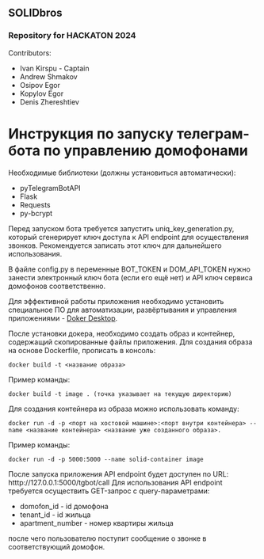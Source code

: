 ## SOLIDbros

### Repository for HACKATON 2024

Contributors:
 - Ivan Kirspu - Captain
 - Andrew Shmakov
 - Osipov Egor
 - Kopylov Egor
 - Denis Zhereshtiev

# Инструкция по запуску телеграм-бота по управлению домофонами
Необходимые библиотеки (должны установиться автоматически):
- pyTelegramBotAPI
- Flask
- Requests
- py-bcrypt

Перед запуском бота требуется запустить uniq_key_generation.py, который сгенерирует ключ доступа к API endpoint для осуществления звонков. Рекомендуется записать этот ключ для дальнейшего использования.

В файле config.py в переменные BOT_TOKEN и DOM_API_TOKEN нужно занести электронный ключ бота (если его ещё нет) и API ключ сервиса домофонов соответственно.

Для эффективной работы приложения необходимо установить специальное ПО для автоматизации, развёртывания и управления приложениями - [Doker Desktop](https://www.docker.com/).

После установки докера, необходимо создать образ и контейнер, содержащий скопированные файлы приложения. Для создания образа на основе Dockerfile, прописать в консоль: 
```shell
docker build -t <название образа> 
```
Пример команды:
```shell
docker build -t image . (точка указывает на текущую директорию)
```
Для создания контейнера из образа можно использовать команду:
```shell
docker run -d -p <порт на хостовой машине>:<порт внутри контейнера> --name <название контейнера> <название уже созданного образа>.
```
Пример команды:
```shell
docker run -d -p 5000:5000 --name solid-container image
```

После запуска приложения API endpoint будет доступен по URL: htttp://127.0.0.1:5000/tgbot/call
Для использования API endpoint требуется осуществить GET-запрос с query-параметрами: 
 - domofon_id - id домофона
 - tenant_id - id жильца
 - apartment_number - номер квартиры жильца

после чего пользователю поступит сообщение о звонке в соответствующий домофон.